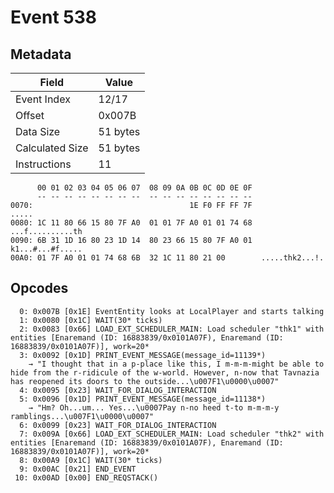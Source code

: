 # Event 538

## Metadata

| Field           | Value    |
|-----------------|----------|
| Event Index     | 12/17    |
| Offset          | 0x007B   |
| Data Size       | 51 bytes |
| Calculated Size | 51 bytes |
| Instructions    | 11       |

```
      00 01 02 03 04 05 06 07  08 09 0A 0B 0C 0D 0E 0F
      -- -- -- -- -- -- -- --  -- -- -- -- -- -- -- --
0070:                                   1E F0 FF FF 7F             .....
0080: 1C 11 80 66 15 80 7F A0  01 01 7F A0 01 01 74 68  ...f..........th
0090: 6B 31 1D 16 80 23 1D 14  80 23 66 15 80 7F A0 01  k1...#...#f.....
00A0: 01 7F A0 01 01 74 68 6B  32 1C 11 80 21 00        .....thk2...!.  
```

## Opcodes

```
  0: 0x007B [0x1E] EventEntity looks at LocalPlayer and starts talking
  1: 0x0080 [0x1C] WAIT(30* ticks)
  2: 0x0083 [0x66] LOAD_EXT_SCHEDULER_MAIN: Load scheduler "thk1" with entities [Enaremand (ID: 16883839/0x0101A07F), Enaremand (ID: 16883839/0x0101A07F)], work=20*
  3: 0x0092 [0x1D] PRINT_EVENT_MESSAGE(message_id=11139*)
    → "I thought that in a p-place like this, I m-m-m-might be able to hide from the r-ridicule of the w-world. However, n-now that Tavnazia has reopened its doors to the outside...\u007F1\u0000\u0007"
  4: 0x0095 [0x23] WAIT_FOR_DIALOG_INTERACTION
  5: 0x0096 [0x1D] PRINT_EVENT_MESSAGE(message_id=11138*)
    → "Hm? Oh...um... Yes...\u0007Pay n-no heed t-to m-m-m-y ramblings...\u007F1\u0000\u0007"
  6: 0x0099 [0x23] WAIT_FOR_DIALOG_INTERACTION
  7: 0x009A [0x66] LOAD_EXT_SCHEDULER_MAIN: Load scheduler "thk2" with entities [Enaremand (ID: 16883839/0x0101A07F), Enaremand (ID: 16883839/0x0101A07F)], work=20*
  8: 0x00A9 [0x1C] WAIT(30* ticks)
  9: 0x00AC [0x21] END_EVENT
 10: 0x00AD [0x00] END_REQSTACK()
```
